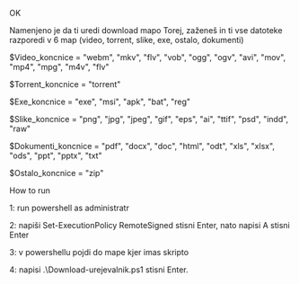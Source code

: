 OK

Namenjeno je da ti uredi download mapo
Torej, zaženeš in ti vse datoteke razporedi v 6 map (video, torrent, slike, exe, ostalo, dokumenti)


$Video_koncnice = "webm", "mkv", "flv", "vob", "ogg", "ogv", "avi", "mov", "mp4", "mpg", "m4v", "flv"

$Torrent_koncnice = "torrent"

$Exe_koncnice = "exe", "msi", "apk", "bat", "reg"

$Slike_koncnice = "png", "jpg", "jpeg", "gif", "eps", "ai", "ttif", "psd", "indd", "raw"

$Dokumenti_koncnice = "pdf", "docx", "doc", "html", "odt", "xls", "xlsx", "ods", "ppt", "pptx", "txt"

$Ostalo_koncnice = "zip"




How to run

1: run powershell as administratr

2: napiši    Set-ExecutionPolicy RemoteSigned   stisni Enter, nato napisi   A    stisni Enter

3: v powershellu pojdi do mape kjer imas skripto

4: napisi   .\Download-urejevalnik.ps1       stisni Enter.

